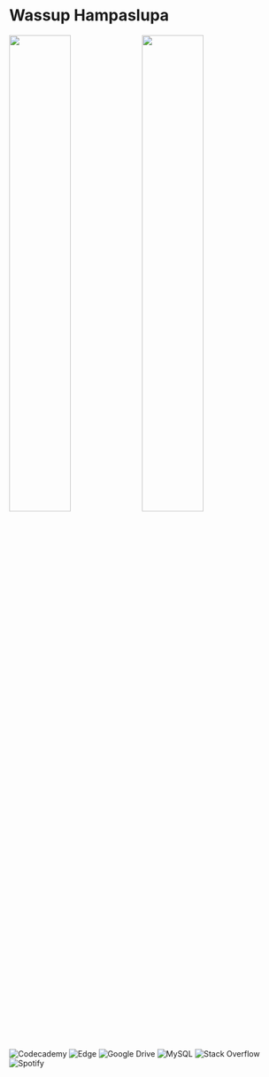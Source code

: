 # Wassup Hampaslupa

<img align="left" width="47%" src="https://github-readme-stats.vercel.app/api?username=shalokoloko32&show_icons=true&theme=transparent" />

<img align="left" width="47%" src="https://github-readme-stats.vercel.app/api/top-langs/?username=shalokoloko32&layout=pie" />
<img alt="Codecademy" src="https://img.shields.io/badge/Codecademy-FFF0E5?style=for-the-badge&logo=codecademy&logoColor=1F243A"/>
<img alt="Edge" src="https://img.shields.io/badge/Edge-0078D7?style=for-the-badge&logo=Microsoft-edge&logoColor=white)"/>
<img alt="Google Drive" src="https://img.shields.io/badge/Google%20Drive-4285F4?style=for-the-badge&logo=googledrive&logoColor=white"/>
<img alt="MySQL" src="https://img.shields.io/badge/mysql-%2300f.svg?style=for-the-badge&logo=mysql&logoColor=white"/>
<img alt="Stack Overflow" src="https://img.shields.io/badge/-Stackoverflow-FE7A16?style=for-the-badge&logo=stack-overflow&logoColor=white"/>
<img alt="Spotify" src="https://img.shields.io/badge/Spotify-1ED760?style=for-the-badge&logo=spotify&logoColor=white"/>
